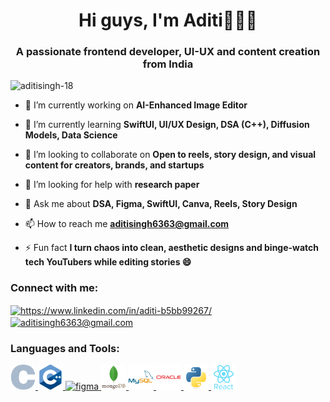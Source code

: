 <h1 align="center">Hi guys, I'm Aditi🙋🏻‍♀️</h1>
<h3 align="center">A passionate frontend developer, UI-UX and content creation from India</h3>

<p align="left"> <img src="https://komarev.com/ghpvc/?username=aditisingh-18&label=Profile%20views&color=0e75b6&style=flat" alt="aditisingh-18" /> </p>

- 🔭 I’m currently working on **AI-Enhanced Image Editor**

- 🌱 I’m currently learning **SwiftUI, UI/UX Design, DSA (C++), Diffusion Models, Data Science**

- 👯 I’m looking to collaborate on **Open to reels, story design, and visual content for creators, brands, and startups**

- 🤝 I’m looking for help with **research paper**

- 💬 Ask me about **DSA, Figma, SwiftUI, Canva, Reels, Story Design**

- 📫 How to reach me **aditisingh6363@gmail.com**

- ⚡ Fun fact **I turn chaos into clean, aesthetic designs and binge-watch tech YouTubers while editing stories 😄**

<h3 align="left">Connect with me:</h3>
<p align="left">
<a href="https://linkedin.com/in/https://www.linkedin.com/in/aditi-b5bb99267/" target="blank"><img align="center" src="https://raw.githubusercontent.com/rahuldkjain/github-profile-readme-generator/master/src/images/icons/Social/linked-in-alt.svg" alt="https://www.linkedin.com/in/aditi-b5bb99267/" height="30" width="40" /></a>
<a href="https://www.leetcode.com/aditisingh6363@gmail.com" target="blank"><img align="center" src="https://raw.githubusercontent.com/rahuldkjain/github-profile-readme-generator/master/src/images/icons/Social/leet-code.svg" alt="aditisingh6363@gmail.com" height="30" width="40" /></a>
</p>

<h3 align="left">Languages and Tools:</h3>
<p align="left"> <a href="https://www.cprogramming.com/" target="_blank" rel="noreferrer"> <img src="https://raw.githubusercontent.com/devicons/devicon/master/icons/c/c-original.svg" alt="c" width="40" height="40"/> </a> <a href="https://www.w3schools.com/cpp/" target="_blank" rel="noreferrer"> <img src="https://raw.githubusercontent.com/devicons/devicon/master/icons/cplusplus/cplusplus-original.svg" alt="cplusplus" width="40" height="40"/> </a> <a href="https://www.figma.com/" target="_blank" rel="noreferrer"> <img src="https://www.vectorlogo.zone/logos/figma/figma-icon.svg" alt="figma" width="40" height="40"/> </a> <a href="https://www.mongodb.com/" target="_blank" rel="noreferrer"> <img src="https://raw.githubusercontent.com/devicons/devicon/master/icons/mongodb/mongodb-original-wordmark.svg" alt="mongodb" width="40" height="40"/> </a> <a href="https://www.mysql.com/" target="_blank" rel="noreferrer"> <img src="https://raw.githubusercontent.com/devicons/devicon/master/icons/mysql/mysql-original-wordmark.svg" alt="mysql" width="40" height="40"/> </a> <a href="https://www.oracle.com/" target="_blank" rel="noreferrer"> <img src="https://raw.githubusercontent.com/devicons/devicon/master/icons/oracle/oracle-original.svg" alt="oracle" width="40" height="40"/> </a> <a href="https://www.python.org" target="_blank" rel="noreferrer"> <img src="https://raw.githubusercontent.com/devicons/devicon/master/icons/python/python-original.svg" alt="python" width="40" height="40"/> </a> <a href="https://reactjs.org/" target="_blank" rel="noreferrer"> <img src="https://raw.githubusercontent.com/devicons/devicon/master/icons/react/react-original-wordmark.svg" alt="react" width="40" height="40"/> </a> </p>
